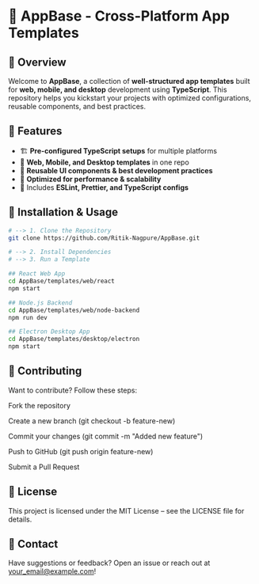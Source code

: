 # 🚀 AppBase - Cross-Platform App Templates

## 📝 Overview
Welcome to **AppBase**, a collection of **well-structured app templates** built for **web, mobile, and desktop** development using **TypeScript**. This repository helps you kickstart your projects with optimized configurations, reusable components, and best practices.

## 🎯 Features
- 🏗 **Pre-configured TypeScript setups** for multiple platforms
- 📱 **Web, Mobile, and Desktop templates** in one repo
- 🎨 **Reusable UI components & best development practices**
- 🚀 **Optimized for performance & scalability**
- 🔧 Includes **ESLint, Prettier, and TypeScript configs**

## 🔧 Installation & Usage

```bash
# --> 1. Clone the Repository
git clone https://github.com/Ritik-Nagpure/AppBase.git

# --> 2. Install Dependencies
# --> 3. Run a Template

## React Web App
cd AppBase/templates/web/react
npm start

## Node.js Backend
cd AppBase/templates/web/node-backend
npm run dev

## Electron Desktop App
cd AppBase/templates/desktop/electron
npm start
```


## 🤝 Contributing
Want to contribute? Follow these steps:

Fork the repository

Create a new branch (git checkout -b feature-new)

Commit your changes (git commit -m "Added new feature")

Push to GitHub (git push origin feature-new)

Submit a Pull Request

## 📜 License
This project is licensed under the MIT License – see the LICENSE file for details.

## 💬 Contact
Have suggestions or feedback? Open an issue or reach out at your_email@example.com!